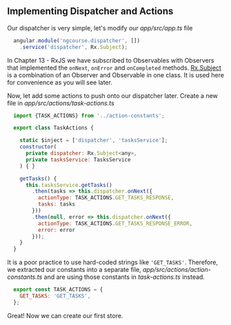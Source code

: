 ## Implementing Dispatcher and Actions

Our dispatcher is very simple, let's modify our *app/src/app.ts* file

```javascript
  angular.module('ngcourse.dispatcher', [])
    .service('dispatcher', Rx.Subject);
```

In Chapter 13 - RxJS we have subscribed to Observables with Observers that implemented the `onNext`, `onError` and `onCompleted` methods. [Rx.Subject](http://reactivex.io/documentation/subject.html) is a combination of an Observer and Observable in one class. It is used here for convenience as you will see later.

Now, let add some actions to push onto our dispatcher later. Create a new file in *app/src/actions/task-actions.ts*

```javascript
  import {TASK_ACTIONS} from '../action-constants';

  export class TaskActions {

    static $inject = ['dispatcher', 'tasksService'];
    constructor(
      private dispatcher: Rx.Subject<any>,
      private tasksService: TasksService
    ) { }

    getTasks() {
      this.tasksService.getTasks()
        .then(tasks => this.dispatcher.onNext({
          actionType: TASK_ACTIONS.GET_TASKS_RESPONSE,
          tasks: tasks
        }))
        .then(null, error => this.dispatcher.onNext({
          actionType: TASK_ACTIONS.GET_TASKS_RESPONSE_ERROR,
          error: error
        }));
    }
  }
```

It is a poor practice to use hard-coded strings like `'GET_TASKS'`. Therefore, we extracted our constants into a separate file, *app/src/actions/action-constants.ts* and are using those constants in *task-actions.ts* instead.

```javascript
  export const TASK_ACTIONS = {
    GET_TASKS: 'GET_TASKS',
  };
```

Great! Now we can create our first store.

